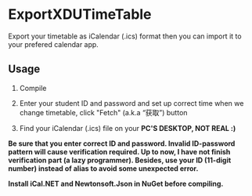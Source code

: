 # ExportXDUTimeTable
Export your timetable as iCalendar (.ics) format then you can import it to your prefered calendar app.

## Usage
1. Compile

2. Enter your student ID and password and set up correct time when we change timetable, click "Fetch" (a.k.a “获取”) button

3. Find your iCalendar (.ics) file on your **PC'S DESKTOP, NOT REAL :)**

**Be sure that you enter correct ID and password. Invalid ID-password pattern will cause verification required. Up to now, I have not finish verification part (a lazy programmer). Besides, use your ID (11-digit number) instead of alias to avoid some unexpected error.**

**Install iCal.NET and Newtonsoft.Json in NuGet before compiling.**

